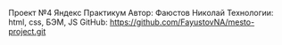 Проект №4 Яндекс Практикум 
Автор: Фаюстов Николай 
Технологии: html, css, БЭМ, JS
GitHub: https://github.com/FayustovNA/mesto-project.git
